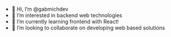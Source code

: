 - 👋 Hi, I’m @gabmichdev
- 👀 I’m interested in backend web technologies
- 🌱 I’m currently learning frontend with React!
- 💞️ I’m looking to collaborate on developing web based solutions

<!---
gabmichdev/gabmichdev is a ✨ special ✨ repository because its `README.md` (this file) appears on your GitHub profile.
You can click the Preview link to take a look at your changes.
--->
